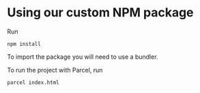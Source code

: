 # Using our custom NPM package

Run

```
npm install
```

To import the package you will need to use a bundler.

To run the project with Parcel, run

```
parcel index.html
```
